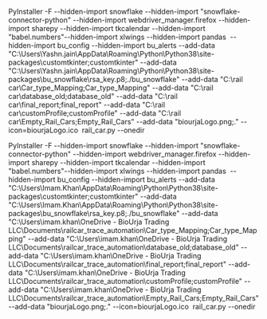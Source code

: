 PyInstaller -F --hidden-import snowflake --hidden-import "snowflake-connector-python" --hidden-import webdriver_manager.firefox --hidden-import sharepy --hidden-import tkcalendar --hidden-import "babel.numbers"--hidden-import xlwings --hidden-import pandas  --hidden-import bu_config --hidden-import bu_alerts --add-data "C:\Users\Yashn.jain\AppData\Roaming\Python\Python38\site-packages\customtkinter;customtkinter" --add-data "C:\Users\Yashn.jain\AppData\Roaming\Python\Python38\site-packages\bu_snowflake\rsa_key.p8;./bu_snowflake" --add-data "C:\rail car\Car_type_Mapping;Car_type_Mapping" --add-data "C:\rail car\database_old;database_old" --add-data "C:\rail car\final_report;final_report" --add-data "C:\rail car\customProfile;customProfile" --add-data "C:\rail car\Empty_Rail_Cars;Empty_Rail_Cars" --add-data "biourjaLogo.png;." --icon=biourjaLogo.ico  rail_car.py --onedir










PyInstaller -F --hidden-import snowflake --hidden-import "snowflake-connector-python" --hidden-import webdriver_manager.firefox --hidden-import sharepy --hidden-import tkcalendar --hidden-import "babel.numbers"--hidden-import xlwings --hidden-import pandas  --hidden-import bu_config --hidden-import bu_alerts --add-data "C:\Users\Imam.Khan\AppData\Roaming\Python\Python38\site-packages\customtkinter;customtkinter" --add-data "C:\Users\Imam.Khan\AppData\Roaming\Python\Python38\site-packages\bu_snowflake\rsa_key.p8;./bu_snowflake" --add-data "C:\Users\imam.khan\OneDrive - BioUrja Trading LLC\Documents\railcar_trace_automation\Car_type_Mapping;Car_type_Mapping" --add-data "C:\Users\imam.khan\OneDrive - BioUrja Trading LLC\Documents\railcar_trace_automation\database_old;database_old" --add-data "C:\Users\imam.khan\OneDrive - BioUrja Trading LLC\Documents\railcar_trace_automation\final_report;final_report" --add-data "C:\Users\imam.khan\OneDrive - BioUrja Trading LLC\Documents\railcar_trace_automation\customProfile;customProfile" --add-data "C:\Users\imam.khan\OneDrive - BioUrja Trading LLC\Documents\railcar_trace_automation\Empty_Rail_Cars;Empty_Rail_Cars" --add-data "biourjaLogo.png;." --icon=biourjaLogo.ico  rail_car.py --onedir